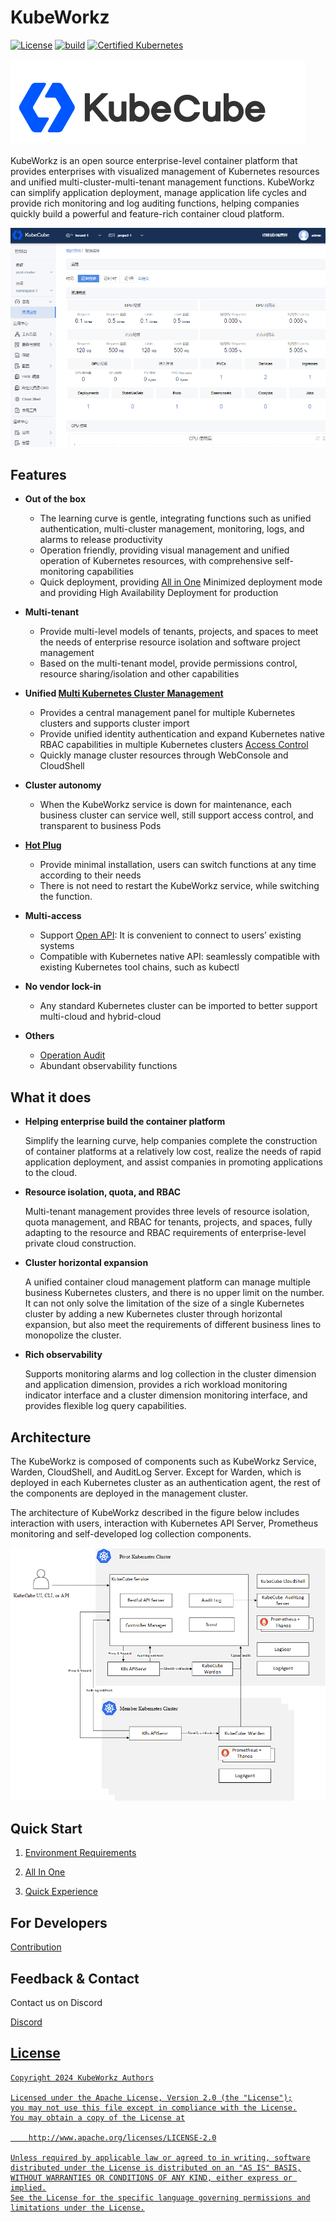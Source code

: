 # KubeWorkz

[![License](http://img.shields.io/badge/license-apache%20v2-blue.svg)](https://github.com/saashqdev/kubeworkz/blob/main/LICENSE)  [![build](https://img.shields.io/github/workflow/status/kubeworkz-io/kubeworkz/Go)](https://github.com/saashqdev/kubeworkz/actions/workflows/build.yml)  [![Certified Kubernetes](https://img.shields.io/badge/Certified%20Kubernetes-yes-brightgreen)](https://landscape.cncf.io/card-mode?category=certified-kubernetes-distribution&grouping=category&selected=kube-kube)


![logo](./docs/logo.png)

KubeWorkz is an open source enterprise-level container platform that provides enterprises with visualized management of Kubernetes resources and unified multi-cluster-multi-tenant management functions. KubeWorkz can simplify application deployment, manage application life cycles and provide rich monitoring and log auditing functions, helping companies quickly build a powerful and feature-rich container cloud platform.

![dashboard](./docs/dashboard.png)

## Features

- **Out of the box**
  - The learning curve is gentle, integrating functions such as unified authentication, multi-cluster management, monitoring, logs, and alarms to release productivity
  - Operation friendly, providing visual management and unified operation of Kubernetes resources, with comprehensive self-monitoring capabilities
  - Quick deployment, providing [All in One](https://kubeworkz.io/docs/quick-start/installation/) Minimized deployment mode and providing High Availability Deployment for production

- **Multi-tenant**
  
  - Provide multi-level models of tenants, projects, and spaces to meet the needs of enterprise resource isolation and software project management
  - Based on the multi-tenant model, provide permissions control, resource sharing/isolation and other capabilities
  
- **Unified [Multi Kubernetes Cluster Management](https://kubeworkz.io/docs/user-guide/administration/k8s-cluster/multi-k8s-cluster-mgr/)**
  - Provides a central management panel for multiple Kubernetes clusters and supports cluster import
  - Provide unified identity authentication and expand Kubernetes native RBAC capabilities in multiple Kubernetes clusters [Access Control](https://www.kubeworkz.io/docs/user-guide/administration/role/)
  - Quickly manage cluster resources through WebConsole and CloudShell

- **Cluster autonomy**
  - When the KubeWorkz service is down for maintenance, each business cluster can service well, still support access control, and transparent to business Pods

- **[Hot Plug](https://kubeworkz.io/docs/installation-guide/enable-plugins/)**
  - Provide minimal installation, users can switch functions at any time according to their needs
  - There is not need to restart the KubeWorkz service, while switching the function.

- **Multi-access**
  - Support [Open API](https://kubeworkz.io/docs/developer-guide/openapi-guide/): It is convenient to connect to users’ existing systems
  - Compatible with Kubernetes native API: seamlessly compatible with existing Kubernetes tool chains, such as kubectl
- **No vendor lock-in**
  - Any standard Kubernetes cluster can be imported to better support multi-cloud and hybrid-cloud

- **Others**

  - [Operation Audit](https://kubeworkz.io/docs/user-guide/administration/audit/)
  - Abundant observability functions


## What it does

- **Helping enterprise build the container platform**

  Simplify the learning curve, help companies complete the construction of container platforms at a relatively low cost, realize the needs of rapid application deployment, and assist companies in promoting applications to the cloud.

- **Resource isolation, quota, and RBAC**

  Multi-tenant management provides three levels of resource isolation, quota management, and RBAC for tenants, projects, and spaces, fully adapting to the resource and RBAC requirements of enterprise-level private cloud construction.

- **Cluster horizontal expansion**

  A unified container cloud management platform can manage multiple business Kubernetes clusters, and there is no upper limit on the number. It can not only solve the limitation of the size of a single Kubernetes cluster by adding a new Kubernetes cluster through horizontal expansion, but also meet the requirements of different business lines to monopolize the cluster.

- **Rich observability**

  Supports monitoring alarms and log collection in the cluster dimension and application dimension, provides a rich workload monitoring indicator interface and a cluster dimension monitoring interface, and provides flexible log query capabilities.

## Architecture

The KubeWorkz is composed of components such as KubeWorkz Service, Warden, CloudShell, and AuditLog Server. Except for Warden, which is deployed in each Kubernetes cluster as an authentication agent, the rest of the components are deployed in the management cluster.

The architecture of KubeWorkz described in the figure below includes interaction with users, interaction with Kubernetes API Server, Prometheus monitoring and self-developed log collection components.

![architecture](./docs/architecture.png)

## Quick Start

1. [Environment Requirements](https://kubeworkz.io/docs/installation-guide/requirement/)

2. [All In One](https://kubeworkz.io/docs/quick-start/installation/)

3. [Quick Experience](https://kubeworkz.io/docs/quick-start/quick-experience/)

## For Developers

[Contribution](https://kubeworkz.io/docs/developer-guide/contributing/)

## Feedback & Contact

Contact us on Discord

<p><a href="https://discord.gg/3AEXNCcdn9">Discord</p>

## License

```
Copyright 2024 KubeWorkz Authors

Licensed under the Apache License, Version 2.0 (the "License");
you may not use this file except in compliance with the License.
You may obtain a copy of the License at

    http://www.apache.org/licenses/LICENSE-2.0

Unless required by applicable law or agreed to in writing, software
distributed under the License is distributed on an "AS IS" BASIS,
WITHOUT WARRANTIES OR CONDITIONS OF ANY KIND, either express or implied.
See the License for the specific language governing permissions and
limitations under the License.
```
